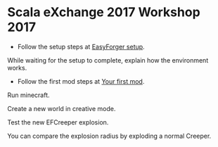 
# Scala eXchange 2017 Workshop 2017

* Follow the setup steps at [EasyForger setup](https://github.com/easyforger/easyforger/blob/master/doc/setup.md).

While waiting for the setup to complete, explain how the environment works.

* Follow the first mod steps at [Your first mod](https://github.com/easyforger/easyforger/blob/master/doc/first-mod.md).

Run minecraft.

Create a new world in creative mode.

Test the new EFCreeper explosion.

You can compare the explosion radius by exploding a normal Creeper.
